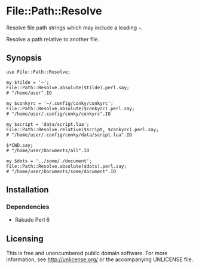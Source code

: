 # File::Path::Resolve

Resolve file path strings which may include a leading `~`.

Resolve a path relative to another file.


## Synopsis

```perl6
use File::Path::Resolve;

my $tilde = '~';
File::Path::Resolve.absolute($tilde).perl.say;
# "/home/user".IO

my $conkyrc = '~/.config/conky/conkyrc';
File::Path::Resolve.absolute($conkyrc).perl.say;
# "/home/user/.config/conky/conkyrc".IO

my $script = 'data/script.lua';
File::Path::Resolve.relative($script, $conkyrc).perl.say;
# "/home/user/.config/conky/data/script.lua".IO

$*CWD.say;
# "/home/user/Documents/all".IO

my $dots = '../some/./document';
File::Path::Resolve.absolute($dots).perl.say;
# "/home/user/Documents/some/document".IO
```


## Installation

### Dependencies

- Rakudo Perl 6


Licensing
---------

This is free and unencumbered public domain software. For more
information, see http://unlicense.org/ or the accompanying UNLICENSE file.
